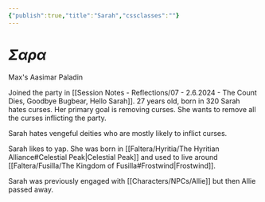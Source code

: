 ```yaml
---
{"publish":true,"title":"Sarah","cssclasses":""}
---
```



# $\Sigma\alpha\rho\alpha$

Max's Aasimar Paladin

Joined the party in [[Session Notes - Reflections/07 - 2.6.2024 - The Count Dies, Goodbye Bugbear, Hello Sarah]].
27 years old, born in 320
Sarah hates curses. Her primary goal is removing curses. She wants to remove all the curses inflicting the party.

Sarah hates vengeful deities who are mostly likely to inflict curses.

Sarah likes to yap. She was born in [[Faltera/Hyritia/The Hyritian Alliance#Celestial Peak\|Celestial Peak]] and used to live around [[Faltera/Fusilla/The Kingdom of Fusilla#Frostwind\|Frostwind]].

Sarah was previously engaged with [[Characters/NPCs/Allie]] but then Allie passed away.
